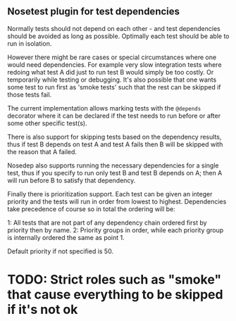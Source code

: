 ## Nosetest plugin for test dependencies

Normally tests should not depend on each other - and test dependencies should
be avoided as long as possible. Optimally each test should be able to run
in isolation.

However there might be rare cases or special circumstances where one would
need dependencies. For example very slow integration tests where redoing what
test A did just to run test B would simply be too costly. Or temporarily while
testing or debugging. It's also possible that one wants some test to run first
as 'smoke tests' such that the rest can be skipped if those tests fail.

The current implementation allows marking tests with the `@depends` decorator
where it can be declared if the test needs to run before or after some
other specific test(s).

There is also support for skipping tests based on the dependency results,
thus if test B depends on test A and test A fails then B will be skipped
with the reason that A failed.

Nosedep also supports running the necessary dependencies for a single test,
thus if you specify to run only test B and test B depends on A; then A will
run before B to satisfy that dependency.

Finally there is prioritization support. Each test can be given an integer priority
and the tests will run in order from lowest to highest. Dependencies take
precedence of course so in total the ordering will be:

1: All tests that are not part of any dependency chain ordered first by priority
   then by name.
2: Priority groups in order, while each priority group is internally ordered
   the same as point 1.

Default priority if not specified is 50.

# TODO: Strict roles such as "smoke" that cause everything to be skipped if it's not ok
